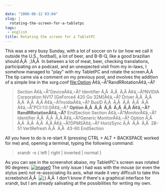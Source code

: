```yaml
---

date: "2006-06-12 03:04"
slug: |
  rotating-the-screen-for-a-tabletpc
tags:
 - english
title: Rotating the screen for a TabletPC
---
```


This was a very busy Sunday, with a lot of soccer on tv (or how we call
it outside the U.S., football), a lot of beer, and B-B-Q, like a good
brazilian should.Ã‚Â  ;)Ã‚Â  In between a lot of meat, beer, checking
translations, participating on a podcast, and an unexpected visit from
my in-laws, I somehow managed to "play" with my TabletPC and rotate the
screen.Ã‚Â  The tip came via a comment on my previous post, and involves
the addition of a simple line in the xorg.conf <file:Option>
Ã¢â‚¬Å"RandRRotationÃ¢â‚¬Â?

> Section Ã¢â‚¬Å"DeviceÃ¢â‚¬Â? Identifier Ã‚Â  Ã‚Â  Ã‚Â Ã¢â‚¬Â?NVIDIA
> Corporation NV17 \[GeForce4 420 Go 32M\]Ã¢â‚¬Â? Driver Ã‚Â  Ã‚Â  Ã‚Â 
> Ã‚Â  Ã‚Â Ã¢â‚¬Â?nvidiaÃ¢â‚¬Â? BusID Ã‚Â  Ã‚Â  Ã‚Â  Ã‚Â  Ã‚Â 
> Ã¢â‚¬Å"PCI:1:0:0Ã¢â‚¬Â³ **Option Ã‚Â  Ã‚Â  Ã‚Â  Ã‚Â 
> Ã‚Â Ã¢â‚¬Â?RandRRotationÃ¢â‚¬Â?** EndSection Section
> Ã¢â‚¬Å"MonitorÃ¢â‚¬Â? Identifier Ã‚Â  Ã‚Â  Ã‚Â Ã¢â‚¬Â?Generic
> MonitorÃ¢â‚¬Â? Option Ã‚Â  Ã‚Â  Ã‚Â  Ã‚Â  Ã‚Â Ã¢â‚¬Â?DPMSÃ¢â‚¬Â?
> HorizSync Ã‚Â  Ã‚Â  Ã‚Â  28-51 VertRefresh Ã‚Â  Ã‚Â  43-60 EndSection

All you have to do is re-start X (pressing CTRL + ALT + BACKSPACE worked
for me) and, opening a terminal, typing the following command:

> xrandr -o { left \| right \| inverted \| normal }

As you can see in the screenshot abaixo, my TabletPC's screen was
rotated 90 degrees:
[![image0](http://static.flickr.com/55/165396895_6e1712b9a7.jpg)](http://static.flickr.com/55/165396895_6e1712b9a7_o.png)
The only issue I had was with the mouse (or even the stylus pen) not
re-associating its axis, what made it very difficult to take this
screebshot.Ã‚Â 
![;)](http://blog.ogmaciel.com/wp-includes/images/smilies/icon_wink.gif)
Ã‚Â  I don't know if there's a graphical interface for xrandr, but I am
already salivating at the possibilities for writing my own.
